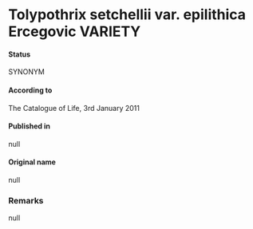 Tolypothrix setchellii var. epilithica Ercegovic VARIETY
=======

#### Status
SYNONYM

#### According to
The Catalogue of Life, 3rd January 2011

#### Published in
null

#### Original name
null

### Remarks
null